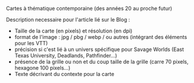 Cartes à thématique contemporaine (des années 20 au proche futur)

Description necessaire pour l'article lié sur le Blog :
* Taille de la carte (en pixels) et résolution (en dpi)
* format de l'image : jpg / pbg / webp / ou autres (intégrant des éléments pour les VTT)
* précision si c'est lié à un univers spécifique pour Savage Worlds (East Texas University, Deadlands, Pathfinder...)
* présence de la grille ou non et du coup taille de la grille (carre 70 pixels, hexagone 100 pixels...)
* Texte décrivant du contexte pour la carte